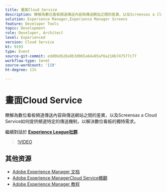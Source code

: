 ```yaml
---
title: 畫面Cloud Service
description: 瞭解為數位看板頻道傳送內容與傳送網站之間的差異，以及Screensas a Cloud Service如何提供頻道特定的傳送機制，以解決數位看板的獨特需求。
solution: Experience Manager,Experience Manager Screens
feature: Developer Tools
topic: Development
role: Developer, Architect
level: Experienced
version: Cloud Service
kt: 9193
type: Event
source-git-commit: edd0bdb28a9b3d065a64a95af6a216b747577c77
workflow-type: tm+mt
source-wordcount: '119'
ht-degree: 11%

---
```


# 畫面Cloud Service

瞭解為數位看板頻道傳送內容與傳送網站之間的差異，以及Screensas a Cloud Service如何提供頻道特定的傳送機制，以解決數位看板的獨特需求。

繼續對話於 **[Experience League社群](https://adobe.ly/3umX8Be)**.

>[!VIDEO](https://video.tv.adobe.com/v/337885/?quality=12&learn=on&hidetitle=true)

## 其他资源

- [Adobe Experience Manager 文档](https://experienceleague.adobe.com/docs/experience-manager-cloud-service.html)
- [Adobe Experience ManagerCloud Service概觀](https://experienceleague.adobe.com/docs/experience-manager-cloud-service/overview/home.html)
- [Adobe Experience Manager 教程](https://experienceleague.adobe.com/docs/experience-manager-tutorials.html)
